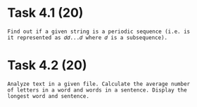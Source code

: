 # Task 4.1 (20)

```
Find out if a given string is a periodic sequence (i.e. is
it represented as 𝑑𝑑...𝑑 where 𝑑 is a subsequence).
```

# Task 4.2 (20)

```
Analyze text in a given file. Сalculate the average number 
of letters in a word and words in a sentence. Display the 
longest word and sentence.
```
